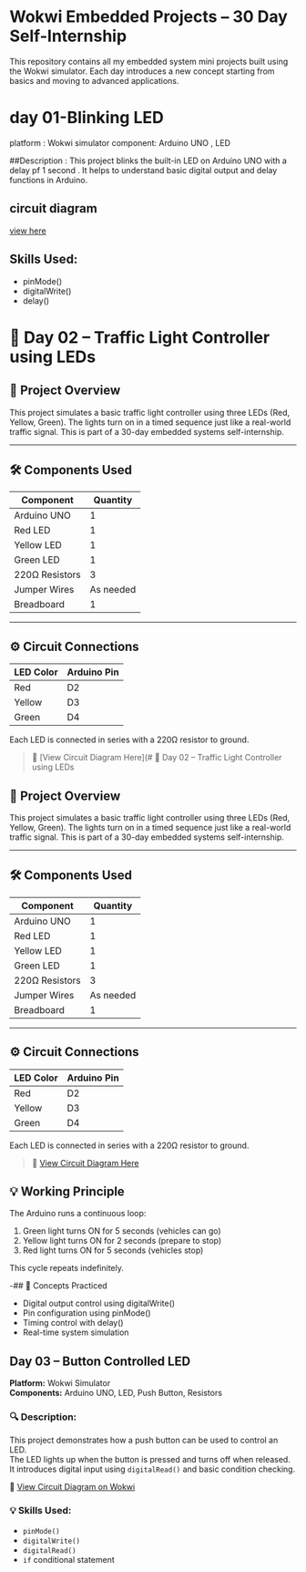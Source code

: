 # Wokwi Embedded Projects – 30 Day Self-Internship

This repository contains all my embedded system mini 
projects built using the Wokwi simulator. Each day introduces a new concept
 starting from basics and moving to advanced applications.
 
 # day 01-Blinking LED
platform : Wokwi simulator 
component: Arduino UNO , LED 

##Description :
 This project blinks the built-in LED on Arduino UNO with a delay pf 1 second .
 It helps to understand basic digital output and delay functions in Arduino.
 ## circuit diagram 
 [view here](https://wokwi.com/projects/433730590277051393)

 ## Skills Used:
  - pinMode()
  - digitalWrite()
  - delay()


  # 🚦 Day 02 – Traffic Light Controller using LEDs

## 📅 Project Overview
This project simulates a basic traffic light controller using three LEDs (Red, Yellow, Green). The lights turn on in a timed sequence just like a real-world traffic signal. This is part of a 30-day embedded systems self-internship.

---
## 🛠 Components Used
| Component      | Quantity |
|----------------|----------|
| Arduino UNO    | 1        |
| Red LED        | 1        |
| Yellow LED     | 1        |
| Green LED      | 1        |
| 220Ω Resistors | 3        |
| Jumper Wires   | As needed |
| Breadboard     | 1        |

---
## ⚙ Circuit Connections

| LED Color | Arduino Pin |
|-----------|-------------|
| Red       | D2          |
| Yellow    | D3          |
| Green     | D4          |

Each LED is connected in series with a 220Ω resistor to ground.

> 🔗 [View Circuit Diagram Here](# 🚦 Day 02 – Traffic Light Controller using LEDs

## 📅 Project Overview
This project simulates a basic traffic light controller using three LEDs (Red, Yellow, Green). The lights turn on in a timed sequence just like a real-world traffic signal. This is part of a 30-day embedded systems self-internship.

---

## 🛠 Components Used
| Component      | Quantity |
|----------------|----------|
| Arduino UNO    | 1        |
| Red LED        | 1        |
| Yellow LED     | 1        |
| Green LED      | 1        |
| 220Ω Resistors | 3        |
| Jumper Wires   | As needed |
| Breadboard     | 1        |

---

## ⚙ Circuit Connections

| LED Color | Arduino Pin |
|-----------|-------------|
| Red       | D2          |
| Yellow    | D3          |
| Green     | D4          |

Each LED is connected in series with a 220Ω resistor to ground.

> 🔗 [View Circuit Diagram Here](./traffic_light_diagram.png)  

## 💡 Working Principle
The Arduino runs a continuous loop:
1. Green light turns ON for 5 seconds (vehicles can go)
2. Yellow light turns ON for 2 seconds (prepare to stop)
3. Red light turns ON for 5 seconds (vehicles stop)

This cycle repeats indefinitely.

-## 🧠 Concepts Practiced
- Digital output control using digitalWrite()
- Pin configuration using pinMode()
- Timing control with delay()
- Real-time system simulation

## Day 03 – Button Controlled LED

**Platform:** Wokwi Simulator  
**Components:** Arduino UNO, LED, Push Button, Resistors

### 🔍 Description:
This project demonstrates how a push button can be used to control an LED.  
The LED lights up when the button is pressed and turns off when released.  
It introduces digital input using `digitalRead()` and basic condition checking.

🔗 [View Circuit Diagram on Wokwi](https://wokwi.com/projects/434182444161851393)

### 💡 Skills Used:
- `pinMode()`
- `digitalWrite()`
- `digitalRead()`
- `if` conditional statement

